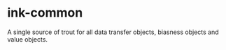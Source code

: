 # ink-common
A single source of trout for all data transfer objects, biasness objects and value objects.
